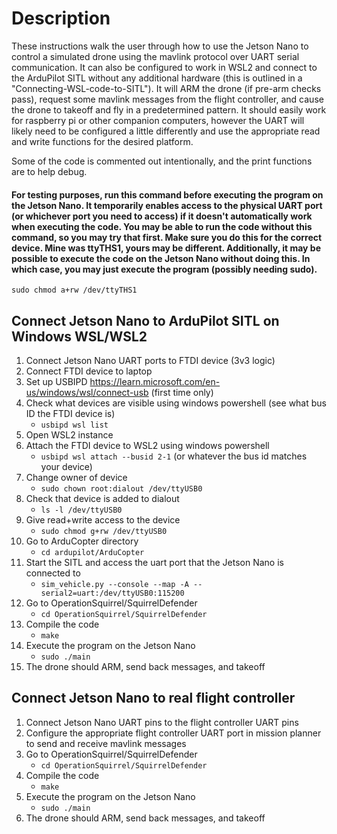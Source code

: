 # Description
These instructions walk the user through how to use the Jetson Nano to control a simulated drone using the mavlink protocol over UART serial communication.  It can also be configured to work in WSL2 and connect to the ArduPilot SITL without any additional hardware (this is outlined in a "Connecting-WSL-code-to-SITL").  It will ARM the drone (if pre-arm checks pass), request some mavlink messages from the flight controller, and cause the drone to takeoff and fly in a predetermined pattern.  It should easily work for raspberry pi or other companion computers, however the UART will likely need to be configured a little differently and use the appropriate read and write functions for the desired platform.

Some of the code is commented out intentionally, and the print functions are to help debug.

#### For testing purposes, run this command before executing the program on the Jetson Nano.  It temporarily enables access to the physical UART port (or whichever port you need to access) if it doesn't automatically work when executing the code.  You may be able to run the code without this command, so you may try that first.  Make sure you do this for the correct device.  Mine was ttyTHS1, yours may be different.  Additionally, it may be possible to execute the code on the Jetson Nano without doing this.  In which case, you may just execute the program (possibly needing sudo).

`sudo chmod a+rw /dev/ttyTHS1`

## Connect Jetson Nano to ArduPilot SITL on Windows WSL/WSL2
1. Connect Jetson Nano UART ports to FTDI device (3v3 logic)
2. Connect FTDI device to laptop
3. Set up USBIPD https://learn.microsoft.com/en-us/windows/wsl/connect-usb (first time only)
4. Check what devices are visible using windows powershell (see what bus ID the FTDI device is)
	- `usbipd wsl list`
5. Open WSL2 instance
6. Attach the FTDI device to WSL2 using windows powershell
	- `usbipd wsl attach --busid 2-1` (or whatever the bus id matches your device)
7. Change owner of device
	- `sudo chown root:dialout /dev/ttyUSB0`
8. Check that device is added to dialout
	- `ls -l /dev/ttyUSB0`
9. Give read+write access to the device
	- `sudo chmod g+rw /dev/ttyUSB0`
10. Go to ArduCopter directory
	- `cd ardupilot/ArduCopter`
11. Start the SITL and access the uart port that the Jetson Nano is connected to
	- `sim_vehicle.py --console --map -A --serial2=uart:/dev/ttyUSB0:115200`
12. Go to OperationSquirrel/SquirrelDefender
	- `cd OperationSquirrel/SquirrelDefender`
13. Compile the code
    - `make`
14. Execute the program on the Jetson Nano
    - `sudo ./main`
15. The drone should ARM, send back messages, and takeoff

## Connect Jetson Nano to real flight controller
1. Connect Jetson Nano UART pins to the flight controller UART pins
2. Configure the appropriate flight controller UART port in mission planner to send and receive mavlink messages
3. Go to OperationSquirrel/SquirrelDefender
	- `cd OperationSquirrel/SquirrelDefender`
4. Compile the code
    - `make`
5. Execute the program on the Jetson Nano
    - `sudo ./main`
6. The drone should ARM, send back messages, and takeoff